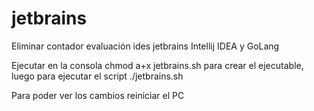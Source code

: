 # jetbrains
Eliminar contador evaluación ides jetbrains
Intellij IDEA y GoLang

Ejecutar en la consola chmod a+x jetbrains.sh
para crear el ejecutable, luego para ejecutar el script ./jetbrains.sh 

Para poder ver los cambios reiniciar el PC
